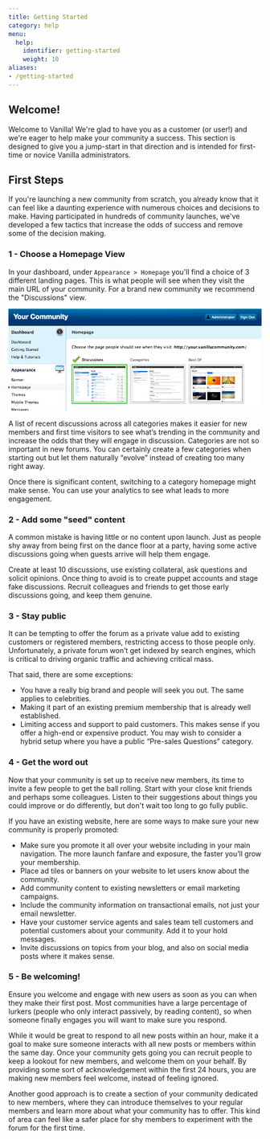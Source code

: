 ```yaml
---
title: Getting Started
category: help
menu:
  help:
    identifier: getting-started
    weight: 10
aliases:
- /getting-started
---
```


## Welcome!

Welcome to Vanilla! We're glad to have you as a customer (or user!) and we're eager 
to help make your community a success. This section is designed to give you a jump-start 
in that direction and is intended for first-time or novice Vanilla administrators.

## First Steps

If you're launching a new community from scratch, you already know that it can feel like a
daunting experience with numerous choices and decisions to make. Having participated in
hundreds of community launches, we've developed a few tactics that increase the odds of
success and remove some of the decision making.

### 1 - Choose a Homepage View

In your dashboard, under `Appearance > Homepage` you'll find a choice of 3 different landing pages. 
This is what people will see when they visit the main URL of your community. For a brand new
community we recommend the "Discussions" view.

![Choose a homepage](/img/help/getting-started/homepage.png)

A list of recent discussions across all categories makes it easier for new members and 
first time visitors to see what’s trending in the community and increase the odds that they will 
engage in discussion. Categories are not so important in new forums. You can certainly 
create a few categories when starting out but let them naturally “evolve” instead of 
creating too many right away. 

Once there is significant content, switching to a category homepage might make sense. You 
can use your analytics to see what leads to more engagement.

### 2 - Add some "seed" content

A common mistake is having little or no content upon launch. Just as people shy away 
from being first on the dance floor at a party, having some active discussions going 
when guests arrive will help them engage. 

Create at least 10 discussions, use existing collateral, ask questions and solicit opinions. 
Once thing to avoid is to create puppet accounts and stage fake discussions. Recruit 
colleagues and friends to get those early discussions going, and keep them genuine.

### 3 - Stay public

It can be tempting to offer the forum as a private value add to existing customers or registered 
members, restricting access to those people only. Unfortunately, a private forum 
won’t get indexed by search engines, which is critical to driving organic traffic and 
achieving critical mass. 

That said, there are some exceptions:

* You have a really big brand and people will seek you out. The same applies to celebrities.
* Making it part of an existing premium membership that is already well established.
* Limiting access and support to paid customers. This makes sense if you offer a high-end or expensive product. You may wish to consider a hybrid setup where you have a public “Pre-sales Questions” category.

### 4 - Get the word out

Now that your community is set up to receive new members, its time to invite a few people
to get the ball rolling. Start with your close knit friends and perhaps some colleagues. 
Listen to their suggestions about things you could improve or do differently, but don't
wait too long to go fully public.

If you have an existing website, here are some ways to make sure your new community is properly promoted:

* Make sure you promote it all over your website including in your main navigation. The more launch fanfare and exposure, the faster you’ll grow your membership.
* Place ad tiles or banners on your website to let users know about the community.
* Add community content to existing newsletters or email marketing campaigns.
* Include the community information on transactional emails, not just your email newsletter.
* Have your customer service agents and sales team tell customers and potential customers about your community. Add it to your hold messages.
* Invite discussions on topics from your blog, and also on social media posts where it makes sense.

### 5 - Be welcoming!

Ensure you welcome and engage with new users as soon as you can when they make their first post. 
Most communities have a large percentage of lurkers (people who only interact passively, by reading content), 
so when someone finally engages you will want to make sure you respond.

While it would be great to respond to all new posts within an hour, make it a goal to make 
sure someone interacts with all new posts or members within the same day. Once your community 
gets going you can recruit people to keep a lookout for new members, and welcome them on your behalf. 
By providing some sort of acknowledgement within the first 24 hours, you are making new 
members feel welcome, instead of feeling ignored.

Another good approach is to create a section of your community dedicated to new members, 
where they can introduce themselves to your regular members and learn more about what
your community has to offer. This kind of area can feel like a safer place for shy members
to experiment with the forum for the first time.